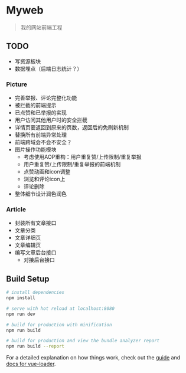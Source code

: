 # Myweb

> 我的网站前端工程

## TODO
* 写资源板块
* 数据埋点（后端日志统计？）

### Picture
* 完善举报、评论完整化功能
* 被拦截的前端提示
* 已点赞和已举报的实现
* 用户访问其他用户时的安全拦截
* 详情页要返回到原来的页数，返回后的免刷新机制
* 替换所有前端异常处理
* 前端跨域会不会不安全？
* 图片操作功能模块
  * 考虑使用AOP重构：用户重复赞/上传限制/重复举报
  * 用户重复赞/上传限制/重复举报的前端机制
  * 点赞动画和icon调整
  * 浏览和评论icon上
  * 评论删除
* 整体细节设计润色润色

### Article
* 封装所有文章接口
* 文章分类
* 文章详细页
* 文章编辑页
* 编写文章后台接口
  * 对接后台接口



## Build Setup

``` bash
# install dependencies
npm install

# serve with hot reload at localhost:8080
npm run dev

# build for production with minification
npm run build

# build for production and view the bundle analyzer report
npm run build --report
```

For a detailed explanation on how things work, check out the [guide](http://vuejs-templates.github.io/webpack/) and [docs for vue-loader](http://vuejs.github.io/vue-loader).


